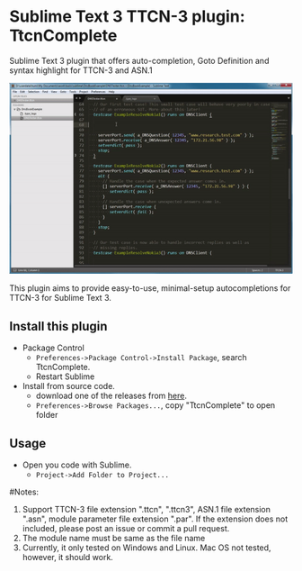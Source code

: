 # Sublime Text 3 TTCN-3 plugin: TtcnComplete

Sublime Text 3 plugin that offers auto-completion, Goto Definition and syntax highlight for TTCN-3 and ASN.1

![Example](demo_external.gif)

This plugin aims to provide easy-to-use, minimal-setup autocompletions for TTCN-3 for Sublime Text 3.

## Install this plugin ##
- Package Control
  + `Preferences->Package Control->Install Package`, search TtcnComplete.
  + Restart Sublime
- Install from source code.
  + download one of the releases from
    [here](https://github.com/HuiMi24/TtcnComplete).
  + `Preferences->Browse Packages...`, copy "TtcnComplete" to open folder

## Usage ##
- Open you code with Sublime.
  + `Project->Add Folder to Project...`

#Notes:
1. Support TTCN-3 file extension ".ttcn", ".ttcn3", ASN.1 file extension ".asn", module parameter file extension ".par". If the extension does not included, please post an issue or commit a pull request.
2. The module name must be same as the file name
3. Currently, it only tested on Windows and Linux. Mac OS not tested, however, it should work.
